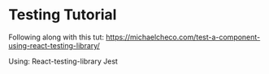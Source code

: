 # Testing Tutorial

Following along with this tut:
https://michaelcheco.com/test-a-component-using-react-testing-library/

Using:
React-testing-library
Jest
